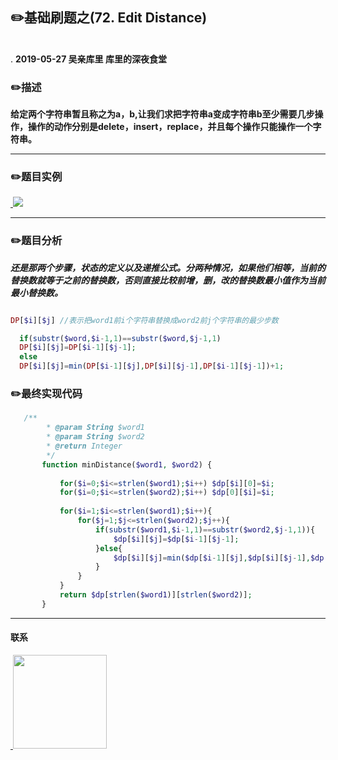 
## :pencil2:基础刷题之(72. Edit Distance)
<br>.
**2019-05-27 吴亲库里 库里的深夜食堂**

### :pencil2:描述

**给定两个字符串暂且称之为a，b,让我们求把字符串a变成字符串b至少需要几步操作，操作的动作分别是delete，insert，replace，并且每个操作只能操作一个字符串。**
****
### :pencil2:题目实例

<a href="https://github.com/wuqinqiang/">
​    <img src="https://github.com/wuqinqiang/Lettcode-php/blob/master/images/72.png">
</a> 

****
### :pencil2:题目分析
  
***还是那两个步骤，状态的定义以及递推公式。分两种情况，如果他们相等，当前的替换数就等于之前的替换数，否则直接比较前增，删，改的替换数最小值作为当前最小替换数。***

```php

DP[$i][$j] //表示把word1前i个字符串替换成word2前j个字符串的最少步数

  if(substr($word,$i-1,1)==substr($word,$j-1,1)
  DP[$i][$j]=DP[$i-1][$j-1];
  else
  DP[$i][$j]=min(DP[$i-1][$j],DP[$i][$j-1],DP[$i-1][$j-1])+1;  
```

### :pencil2:最终实现代码

```php
   /**
        * @param String $word1
        * @param String $word2
        * @return Integer
        */
       function minDistance($word1, $word2) {
       
           for($i=0;$i<=strlen($word1);$i++) $dp[$i][0]=$i;
           for($i=0;$i<=strlen($word2);$i++) $dp[0][$i]=$i;      
           
           for($i=1;$i<=strlen($word1);$i++){
               for($j=1;$j<=strlen($word2);$j++){
                   if(substr($word1,$i-1,1)==substr($word2,$j-1,1)){
                       $dp[$i][$j]=$dp[$i-1][$j-1];
                   }else{
                       $dp[$i][$j]=min($dp[$i-1][$j],$dp[$i][$j-1],$dp[$i-1][$j-1])+1;
                   }
               }
           }
           return $dp[strlen($word1)][strlen($word2)];
       }
```
  ****
  
#### 联系

<a href="https://github.com/wuqinqiang/">
​    <img src="https://github.com/wuqinqiang/Lettcode-php/blob/master/qrcode_for_gh_c194f9d4cdb1_430.jpg" width="150px" height="150px">
</a> 